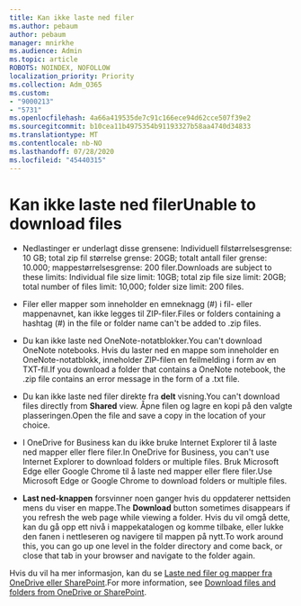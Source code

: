 ```yaml
---
title: Kan ikke laste ned filer
ms.author: pebaum
author: pebaum
manager: mnirkhe
ms.audience: Admin
ms.topic: article
ROBOTS: NOINDEX, NOFOLLOW
localization_priority: Priority
ms.collection: Adm_O365
ms.custom:
- "9000213"
- "5731"
ms.openlocfilehash: 4a66a419535de7c91c166ece94d62cce507f39e2
ms.sourcegitcommit: b10cea11b4975354b91193327b58aa4740d34833
ms.translationtype: MT
ms.contentlocale: nb-NO
ms.lasthandoff: 07/28/2020
ms.locfileid: "45440315"
---
```

# <a name="unable-to-download-files"></a><span data-ttu-id="68145-102">Kan ikke laste ned filer</span><span class="sxs-lookup"><span data-stu-id="68145-102">Unable to download files</span></span>

- <span data-ttu-id="68145-103">Nedlastinger er underlagt disse grensene: Individuell filstørrelsesgrense: 10 GB; total zip fil størrelse grense: 20GB; totalt antall filer grense: 10.000; mappestørrelsesgrense: 200 filer.</span><span class="sxs-lookup"><span data-stu-id="68145-103">Downloads are subject to these limits: Individual file size limit: 10GB; total zip file size limit: 20GB; total number of files limit: 10,000; folder size limit: 200 files.</span></span>
- <span data-ttu-id="68145-104">Filer eller mapper som inneholder en emneknagg (#) i fil- eller mappenavnet, kan ikke legges til ZIP-filer.</span><span class="sxs-lookup"><span data-stu-id="68145-104">Files or folders containing a hashtag (#) in the file or folder name can't be added to .zip files.</span></span>  
    
- <span data-ttu-id="68145-105">Du kan ikke laste ned OneNote-notatblokker.</span><span class="sxs-lookup"><span data-stu-id="68145-105">You can't download OneNote notebooks.</span></span> <span data-ttu-id="68145-106">Hvis du laster ned en mappe som inneholder en OneNote-notatblokk, inneholder ZIP-filen en feilmelding i form av en TXT-fil.</span><span class="sxs-lookup"><span data-stu-id="68145-106">If you download a folder that contains a OneNote notebook, the .zip file contains an error message in the form of a .txt file.</span></span>  
    
- <span data-ttu-id="68145-107">Du kan ikke laste ned filer direkte fra **delt** visning.</span><span class="sxs-lookup"><span data-stu-id="68145-107">You can't download files directly from **Shared**  view.</span></span> <span data-ttu-id="68145-108">Åpne filen og lagre en kopi på den valgte plasseringen.</span><span class="sxs-lookup"><span data-stu-id="68145-108">Open the file and save a copy in the location of your choice.</span></span>  
    
- <span data-ttu-id="68145-109">I OneDrive for Business kan du ikke bruke Internet Explorer til å laste ned mapper eller flere filer.</span><span class="sxs-lookup"><span data-stu-id="68145-109">In OneDrive for Business, you can't use Internet Explorer to download folders or multiple files.</span></span> <span data-ttu-id="68145-110">Bruk Microsoft Edge eller Google Chrome til å laste ned mapper eller flere filer.</span><span class="sxs-lookup"><span data-stu-id="68145-110">Use Microsoft Edge or Google Chrome to download folders or multiple files.</span></span>  
    
- <span data-ttu-id="68145-111">**Last ned-knappen** forsvinner noen ganger hvis du oppdaterer nettsiden mens du viser en mappe.</span><span class="sxs-lookup"><span data-stu-id="68145-111">The **Download** button sometimes disappears if you refresh the web page while viewing a folder.</span></span> <span data-ttu-id="68145-112">Hvis du vil omgå dette, kan du gå opp ett nivå i mappekatalogen og komme tilbake, eller lukke den fanen i nettleseren og navigere til mappen på nytt.</span><span class="sxs-lookup"><span data-stu-id="68145-112">To work around this, you can go up one level in the folder directory and come back, or close that tab in your browser and navigate to the folder again.</span></span>  
    
<span data-ttu-id="68145-113">Hvis du vil ha mer informasjon, kan du se [Laste ned filer og mapper fra OneDrive eller SharePoint](https://support.office.com/article/download-files-and-folders-from-onedrive-or-sharepoint-5c7397b7-19c7-4893-84fe-d02e8fa5df05).</span><span class="sxs-lookup"><span data-stu-id="68145-113">For more information, see [Download files and folders from OneDrive or SharePoint](https://support.office.com/article/download-files-and-folders-from-onedrive-or-sharepoint-5c7397b7-19c7-4893-84fe-d02e8fa5df05).</span></span>